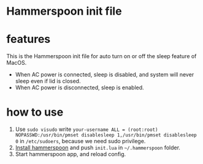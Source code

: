 Hammerspoon init file
====================

# features
This is the Hammerspoon init file for auto turn on or off the sleep feature of MacOS.
- When AC power is connected, sleep is disabled, and system will never sleep even if lid is closed.
- When AC power is disconnected, sleep is enabled.

# how to use
1. Use `sudo visudo` write `your-username ALL = (root:root) NOPASSWD:/usr/bin/pmset disablesleep 1,/usr/bin/pmset disablesleep 0` in `/etc/sudoers`, because we need sudo privilege.
2. [Install hammerspoon](https://github.com/Hammerspoon/hammerspoon?tab=readme-ov-file#how-do-i-install-it) and push `init.lua` in `~/.hammerspoon` folder.
3. Start hammerspoon app, and reload config.
